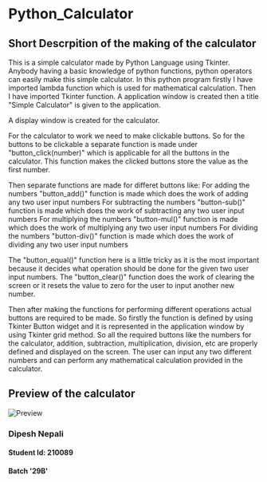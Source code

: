 # Python_Calculator
## Short Descrpition of the making of the calculator
This is a simple calculator made by Python Language using Tkinter.
Anybody having a basic knowledge of python functions, python operators can easily make this simple calculator.
In this python program firstly I have imported lambda function which is used for mathematical calculation.
Then I have imported Tkinter function.
A application window is created then a title "Simple Calculator" is given to the application.

A display window is created for the calculator. 

For the calculator to work we need to make clickable buttons. 
So for the buttons to be clickable a separate function is made under "button_click(number)" which is applicable for all the buttons in the calculator.
This function makes the clicked buttons store the value as the first number.

Then separate functions are made for differet buttons like:
For adding the numbers
  "button_add()" function is made which does the work of adding any two user input numbers
For subtracting the numbers
  "button-sub()" function is made which does the work of subtracting any two user input numbers
For multiplying the numbers
  "button-mul()" function is made which does the work of multiplying any two user input numbers
For dividing the numbers
  "button-div()" function is made which does the work of dividing any two user input numbers

The "button_equal()" function here is a little tricky as it is the most important because it decides what operation should be done for the given two user input numbers.
The "button_clear()" function does the work of clearing the screen or it resets the value to zero for the user to input another new number.

Then after making the functions for performing different operations actual buttons are required to be made. 
So firstly the function is defined by using Tkinter Button widget and it is represented in the application window by using Tkinter grid method.
So all the required buttons like the numbers for the calculator, addition, subtraction, multiplication, division, etc are properly defined and displayed on the screen.
The user can input any two different numbers and can perform any mathematical calculation provided in the calculator.


## Preview of the calculator

![Preview](https://user-images.githubusercontent.com/63782923/115898885-cea94880-a47d-11eb-921e-3c2fe0d83c24.JPG)



### Dipesh Nepali

#### Student Id: 210089
#### Batch '29B'


